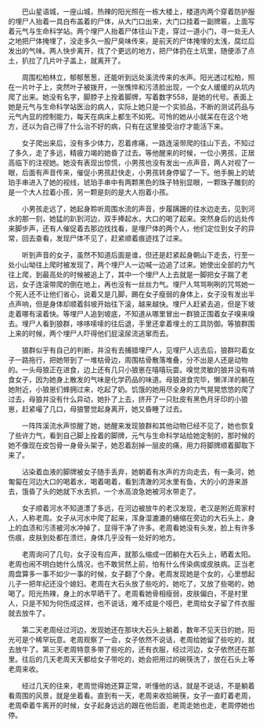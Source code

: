 
　　巴山星语城，一座山城，热辣的阳光照在一栋大楼上，楼道内两个穿着防护服的埋尸人抬着一具白布盖着的尸体，从大门口出来，大门口挂着一副牌匾，上面写着元气与生命科学站。两个埋尸人抬着尸体往山下走，穿过一道小门，寻一处无人之地把尸体掩埋了，没走多久一股尸臭味传来，是前天的尸体掩埋的太浅，腐烂后发出的气味。两人快步离开，找了个更远的地方，把尸体扔在土坑里，随便添了点土，扒拉了几片叶子盖上，就离开了。

　　周围松柏林立，郁郁葱葱，还能听到远处溪流传来的水声。阳光透过松柏，照在一片叶子上，突然叶子被拨开，一张憔悴和污渍脸出现，一个女人缓缓的从坑内爬了出来。她没有名字，脚脖子上拴着脚牌，写着数字558，是她的代号。表面上她是元气与生命科学站医治的病人，实际上她只是一个实验品，不断的测试药品与元气內显的控制能力，每天在病床上都生不如死。可怜的她从小就呆在在这个地方，还以为自己得了什么治不好的病，只有在这里接受治疗才能活下来。

　　女子爬出来后，没有多少体力，忍着疼痛，一路连滚带爬的往山下去，不知过了多久，走了多远，精疲力竭的她昏了过去。等他醒来的时候，一位小男孩，正居高临下的注视她。她没有表现出惊慌，小男孩也没有发出一点声音，两人对视了一眼，后面有声音传来，催促小男孩赶快走，小男孩转身停留了一下。他手腕上的琥珀手串进入了她的视线，琥珀手串中有两颗黑色的珠子特别显眼，一颗珠子雕刻的是一个大人拉着小孩，另一颗是刻的是大人抱着小孩。

　　小男孩走远了，她起身聆听周围水流的声音，步履蹒跚的往水边走去，见到河水的那一刻，她猛的趴到河边，双手捧起水，大口的喝了起来。突然身后的远处传来脚步声，还有人催促着去那边找找看，是埋尸体的两个人，他们定位到女子的异常，回去查看，发现尸体不见了，赶紧顺着痕迹找了过来。

　　听到声音的女子，虽然不知道后面是谁，但还是赶紧起身朝山下走去，行至一处小山坳往上爬时被发现了，两个埋尸人一边喊一边追了过来。她使出全部的力气往上爬，到最高处的时候被追上了，其中一个埋尸人上去就是一脚把女子踹了老远，女子连滚带爬的倒在地上，再也没有一丝丝力气。埋尸人骂骂咧咧的咒骂她一个死人还不让他们省心，说着又是几脚，踢在女子瘦弱的身体上，女子没有发出半点声响，但是身体却顺着斜坡开始往下滚，越来越快。埋尸人赶紧去追，但是下坡走着哪有滚着快。等埋尸人追到坡底，不知道从哪里冒出一群狼正围着女子嗅来嗅去。埋尸人看到狼群，哆哆嗦嗦的往后退，手里还拿着埋土的工具防御。等狼群围上来的时候，两个埋尸人吓得他们屁滚尿流逃窜而去。

　　狼群似乎有自己的判断，并没有去捕猎埋尸人，见埋尸人远去后，狼群叼着女子一路拖行，把她带到了一堆枯骨边，周围枯骨散落堆叠，分不出是人还是动物的。一头母狼正在进食，边上还有几只小狼崽在嘻嘻玩耍。嗅觉灵敏的狼并没有啃食女子，因为她身上散发的气味是化学药品的味道。母狼进食完毕，懒洋洋的躺在她附近，小狼崽们蜂拥过来，吃起了奶。饥饿的她用尽全身的力气晃晃悠悠的爬了过去，母狼并没有什么异动，她扑了上去，挤开了一只肚皮有黑色月牙印的小狼崽，赶紧嘬了几口，母狼警觉起身离开，她又昏睡了过去。

　　一阵阵溪流水声惊醒了她，她醒来发现狼群和其他动物已经不见了，她也恢复了些许力气，看到自己脚上拴着的脚牌，元气与生命科学站给她定制的，那时候的她不像现在皮包骨一身骨头架子，她忍着刮掉一层皮的痛，用力将脚牌顺着脚取下来了。

　　沾染着血液的脚牌被女子随手丢弃，她朝着有水声的方向走去，有一条河，她匍匐在河边大口的喝着水，喝着喝着，看到清澈的河水里有鱼，大的小的游来游去，饿昏了头的她就下水去抓，一个水高浪急她被河水带走了。

　　女子顺着河水不知道漂了多远，在河边被放牛的老汉发现，老汉是附近周家村人，人称老周。女子从河水中爬了起来，浑身湿漉漉的蜷缩在旁边的大石头上，身上的血渍和污渍被河水冲掉了，显得干净了许多。老周看她没有头发，脸上有许多伤痕，皮肤到处都在溃烂，身体几乎没有一处好的地方。

　　老周询问了几句，女子没有应声，就那么缩成一团躺在大石头上，晒着太阳。老周也闹不明白她什么情况，也不敢贸然上前，怕有什么传染病或皮肤病。正当老周盘算多一事不如少一事的时候，女子翻了个身。老周发现她是个女的，心里想起儿子一把年纪还没个媳妇。老周在大石头放了些吃的，她吃了，又放了些喝的，她喝了。阳光热辣，身上的水早晒干了。老周看她骨相瘦弱，皮肤偏白，不是村里人，只是不知为何伤成这样，也不说话，难不成是个哑巴，老周给女子留了件衣服就去放牛了。

　　第二天老周经过河边，发现她还在那块大石头上躺着，数年不见天日的她，阳光可是个稀罕玩意。老周观察了一会，女子依然不说话，老周给她留了些吃的，就去放牛了。第三天老周特意多带了些吃的，还有衣服，经过河边，女子依然还在那里。往后的几天老周天天都给女子带吃的，她会把用过的碗筷洗了，放在石头上等老周来收。

　　经过几天的往来，老周觉得她还算正常，听懂他的话，就是不说话，不是躺着看周围的风景，就是坐着看。直到有一天，老周来收拾碗筷，女子一直盯着老周，老周牵着牛离开的时候，女子起身远远的跟在他后面，老周走她也走，老周停她也停。
